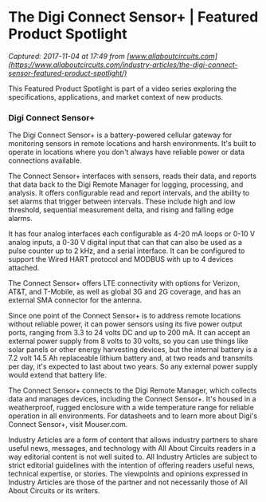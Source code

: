 # The Digi Connect Sensor+ | Featured Product Spotlight

_Captured: 2017-11-04 at 17:49 from [www.allaboutcircuits.com](https://www.allaboutcircuits.com/industry-articles/the-digi-connect-sensor-featured-product-spotlight/)_

This Featured Product Spotlight is part of a video series exploring the specifications, applications, and market context of new products.

### Digi Connect Sensor+

The Digi Connect Sensor+ is a battery-powered cellular gateway for monitoring sensors in remote locations and harsh environments. It's built to operate in locations where you don't always have reliable power or data connections available.

The Connect Sensor+ interfaces with sensors, reads their data, and reports that data back to the Digi Remote Manager for logging, processing, and analysis. It offers configurable read and report intervals, and the ability to set alarms that trigger between intervals. These include high and low threshold, sequential measurement delta, and rising and falling edge alarms.

It has four analog interfaces each configurable as 4-20 mA loops or 0-10 V analog inputs, a 0-30 V digital input that can that can also be used as a pulse counter up to 2 kHz, and a serial interface. It can be configured to support the Wired HART protocol and MODBUS with up to 4 devices attached.

The Connect Sensor+ offers LTE connectivity with options for Verizon, AT&T, and T-Mobile, as well as global 3G and 2G coverage, and has an external SMA connector for the antenna.

Since one point of the Connect Sensor+ is to address remote locations without reliable power, it can power sensors using its five power output ports, ranging from 3.3 to 24 volts DC and up to 200 mA. It can accept an external power supply from 8 volts to 30 volts, so you can use things like solar panels or other energy harvesting devices, but the internal battery is a 7.2 volt 14.5 Ah replaceable lithium battery and, at two reads and transmits per day, it's expected to last about two years. So any external power supply would extend that battery life.

The Connect Sensor+ connects to the Digi Remote Manager, which collects data and manages devices, including the Connect Sensor+. It's housed in a weatherproof, rugged enclosure with a wide temperature range for reliable operation in all environments. For datasheets and to learn more about Digi's Connect Sensor+, visit Mouser.com.

Industry Articles are a form of content that allows industry partners to share useful news, messages, and technology with All About Circuits readers in a way editorial content is not well suited to. All Industry Articles are subject to strict editorial guidelines with the intention of offering readers useful news, technical expertise, or stories. The viewpoints and opinions expressed in Industry Articles are those of the partner and not necessarily those of All About Circuits or its writers.
